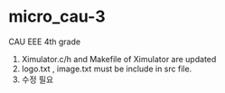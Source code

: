 # micro_cau-3
CAU EEE 4th grade 

1. Ximulator.c/h and Makefile of Ximulator are updated
2. logo.txt , image.txt must be include in src file.
3. 수정 필요
